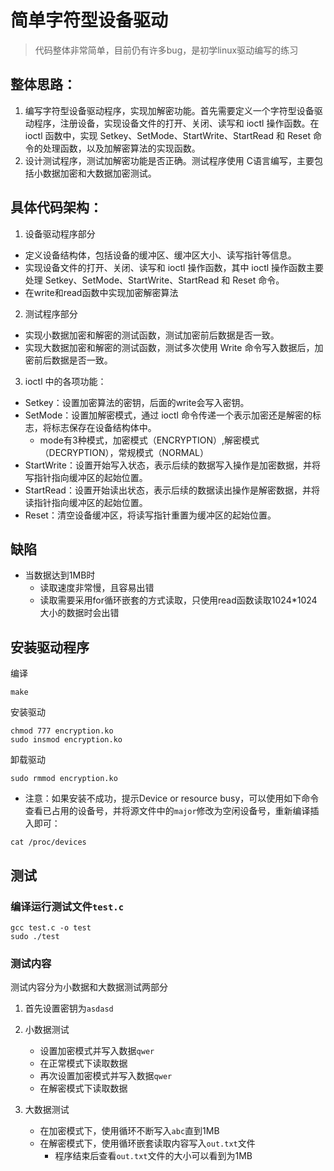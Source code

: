 # 简单字符型设备驱动
> 代码整体非常简单，目前仍有许多bug，是初学linux驱动编写的练习
## 整体思路：
1. 编写字符型设备驱动程序，实现加解密功能。首先需要定义一个字符型设备驱动程序，注册设备，实现设备文件的打开、关闭、读写和 ioctl 操作函数。在 ioctl 函数中，实现 Setkey、SetMode、StartWrite、StartRead 和 Reset 命令的处理函数，以及加解密算法的实现函数。
2. 设计测试程序，测试加解密功能是否正确。测试程序使用 C语言编写，主要包括小数据加密和大数据加密测试。

## 具体代码架构：
1. 设备驱动程序部分
- 定义设备结构体，包括设备的缓冲区、缓冲区大小、读写指针等信息。
- 实现设备文件的打开、关闭、读写和 ioctl 操作函数，其中 ioctl 操作函数主要处理 Setkey、SetMode、StartWrite、StartRead 和 Reset 命令。
- 在write和read函数中实现加密解密算法

2. 测试程序部分
- 实现小数据加密和解密的测试函数，测试加密前后数据是否一致。
- 实现大数据加密和解密的测试函数，测试多次使用 Write 命令写入数据后，加密前后数据是否一致。

3. ioctl 中的各项功能：
- Setkey：设置加密算法的密钥，后面的write会写入密钥。
- SetMode：设置加解密模式，通过 ioctl 命令传递一个表示加密还是解密的标志，将标志保存在设备结构体中。
	- mode有3种模式，加密模式（ENCRYPTION）,解密模式（DECRYPTION），常规模式（NORMAL）
- StartWrite：设置开始写入状态，表示后续的数据写入操作是加密数据，并将写指针指向缓冲区的起始位置。
- StartRead：设置开始读出状态，表示后续的数据读出操作是解密数据，并将读指针指向缓冲区的起始位置。
- Reset：清空设备缓冲区，将读写指针重置为缓冲区的起始位置。

## 缺陷
- 当数据达到1MB时
	- 读取速度非常慢，且容易出错
	- 读取需要采用for循环嵌套的方式读取，只使用read函数读取1024*1024大小的数据时会出错

## 安装驱动程序

编译

```
make
```

安装驱动

```
chmod 777 encryption.ko
sudo insmod encryption.ko
```

卸载驱动
```
sudo rmmod encryption.ko
```

- 注意：如果安装不成功，提示Device or resource busy，可以使用如下命令查看已占用的设备号，并将源文件中的`major`修改为空闲设备号，重新编译插入即可：
```
cat /proc/devices
```



## 测试

### 编译运行测试文件`test.c`

```
gcc test.c -o test
sudo ./test
```

### 测试内容

测试内容分为小数据和大数据测试两部分

1. 首先设置密钥为`asdasd`

2. 小数据测试
	- 设置加密模式并写入数据`qwer`
	- 在正常模式下读取数据
	- 再次设置加密模式并写入数据`qwer`
	- 在解密模式下读取数据
3. 大数据测试
	- 在加密模式下，使用循环不断写入`abc`直到1MB
	- 在解密模式下，使用循环嵌套读取内容写入`out.txt`文件
		- 程序结束后查看`out.txt`文件的大小可以看到为1MB
